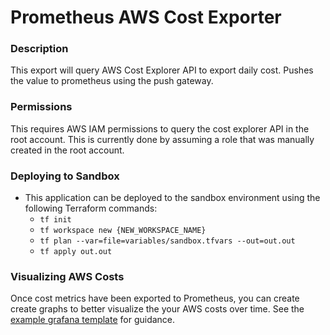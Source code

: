 # Prometheus AWS Cost Exporter

### Description

This export will query AWS Cost Explorer API to export daily cost. Pushes the value to prometheus using the push gateway.

### Permissions
This requires AWS IAM permissions to query the cost explorer API in the root account.
This is currently done by assuming a role that was manually created in the root account.  

### Deploying to Sandbox

* This application can be deployed to the sandbox environment using the following Terraform commands:
  * `tf init`
  * `tf workspace new {NEW_WORKSPACE_NAME}`
  * `tf plan --var=file=variables/sandbox.tfvars --out=out.out`
  * `tf apply out.out`

### Visualizing AWS Costs

Once cost metrics have been exported to Prometheus, you can create create graphs to better visualize the your AWS costs over time.  See the [example grafana template](aws-cost-grafana-example.json) for guidance.
